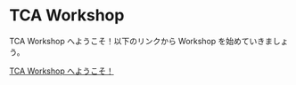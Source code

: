 # TCA Workshop

TCA Workshop へようこそ！以下のリンクから Workshop を始めていきましょう。

[TCA Workshop へようこそ！](https://kalupas226.github.io/tca-workshop/documentation/docs/welcometcaworkshop)

